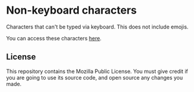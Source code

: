 # Non-keyboard characters

Characters that can't be typed via keyboard. This does not include emojis.

You can access these characters [here](https://synthird.github.io/Non-keyboard-characters/).

## License

This repository contains the Mozilla Public License. You must give credit if you are going to use its source code, and open source any changes you made.
